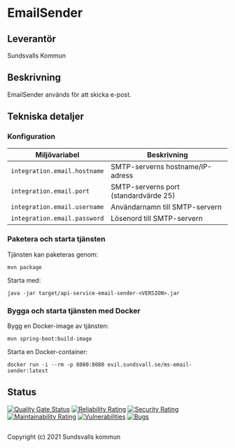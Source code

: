 # EmailSender

## Leverantör

Sundsvalls Kommun

## Beskrivning

EmailSender används för att skicka e-post.

## Tekniska detaljer

### Konfiguration

|        Miljövariabel         |              Beskrivning              |
|------------------------------|---------------------------------------|
| `integration.email.hostname` | SMTP-serverns hostname/IP-adress      |
| `integration.email.port`     | SMTP-serverns port (standardvärde 25) |
| `integration.email.username` | Användarnamn till SMTP-servern        |
| `integration.email.password` | Lösenord till SMTP-servern            |

### Paketera och starta tjänsten

Tjänsten kan paketeras genom:

```
mvn package
```

Starta med:

```
java -jar target/api-service-email-sender-<VERSION>.jar
```

### Bygga och starta tjänsten med Docker

Bygg en Docker-image av tjänsten:

```
mvn spring-boot:build-image
```

Starta en Docker-container:

```
docker run -i --rm -p 8080:8080 evil.sundsvall.se/ms-email-sender:latest
```

## Status

[![Quality Gate Status](https://sonarcloud.io/api/project_badges/measure?project=Sundsvallskommun_api-service-email-sender&metric=alert_status)](https://sonarcloud.io/summary/overall?id=Sundsvallskommun_api-service-email-sender)
[![Reliability Rating](https://sonarcloud.io/api/project_badges/measure?project=Sundsvallskommun_api-service-email-sender&metric=reliability_rating)](https://sonarcloud.io/summary/overall?id=Sundsvallskommun_api-service-email-sender)
[![Security Rating](https://sonarcloud.io/api/project_badges/measure?project=Sundsvallskommun_api-service-email-sender&metric=security_rating)](https://sonarcloud.io/summary/overall?id=Sundsvallskommun_api-service-email-sender)
[![Maintainability Rating](https://sonarcloud.io/api/project_badges/measure?project=Sundsvallskommun_api-service-email-sender&metric=sqale_rating)](https://sonarcloud.io/summary/overall?id=Sundsvallskommun_api-service-email-sender)
[![Vulnerabilities](https://sonarcloud.io/api/project_badges/measure?project=Sundsvallskommun_api-service-email-sender&metric=vulnerabilities)](https://sonarcloud.io/summary/overall?id=Sundsvallskommun_api-service-email-sender)
[![Bugs](https://sonarcloud.io/api/project_badges/measure?project=Sundsvallskommun_api-service-email-sender&metric=bugs)](https://sonarcloud.io/summary/overall?id=Sundsvallskommun_api-service-email-sender)

## 

Copyright (c) 2021 Sundsvalls kommun
